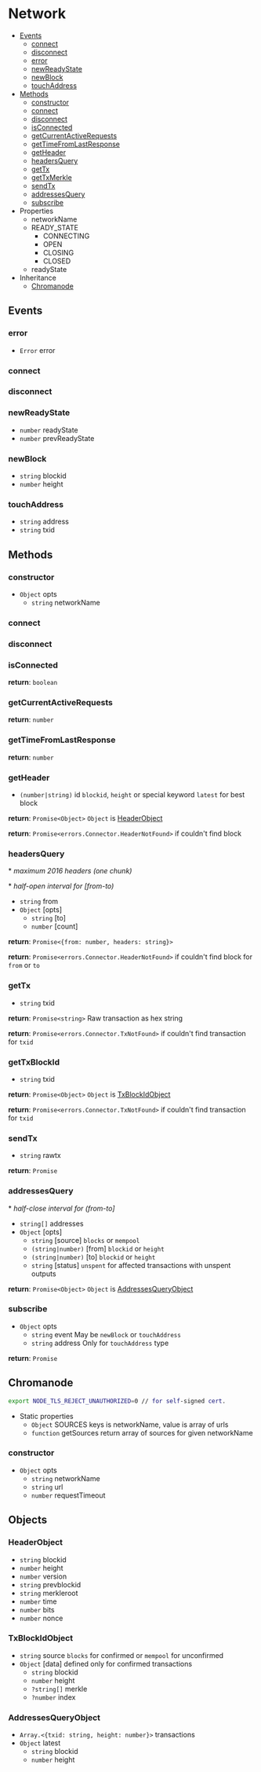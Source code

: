# Network

  * [Events](#events)
    * [connect](#connect)
    * [disconnect](#disconnect)
    * [error](#error)
    * [newReadyState](#newreadystate)
    * [newBlock](#newblock)
    * [touchAddress](#touchaddress)
  * [Methods](#methods)
    * [constructor](#constructor)
    * [connect](#connect)
    * [disconnect](#disconnect)
    * [isConnected](#isconnected)
    * [getCurrentActiveRequests](#getcurrentactiverequests)
    * [getTimeFromLastResponse](#gettimefromlastresponse)
    * [getHeader](#getheader)
    * [headersQuery](#headersquery)
    * [getTx](#gettx)
    * [getTxMerkle](#gettxmerkle)
    * [sendTx](#sendtx)
    * [addressesQuery](#addressesquery)
    * [subscribe](#subscribe)
  * Properties
    * networkName
    * READY_STATE
      * CONNECTING
      * OPEN
      * CLOSING
      * CLOSED
    * readyState
  * Inheritance
    * [Chromanode](#chromanode)

## Events

### error

  * `Error` error

### connect

### disconnect

### newReadyState

  * `number` readyState
  * `number` prevReadyState

### newBlock

  * `string` blockid
  * `number` height

### touchAddress

  * `string` address
  * `string` txid

## Methods

### constructor

  * `Object` opts
    * `string` networkName

### connect

### disconnect

### isConnected

**return**: `boolean`

### getCurrentActiveRequests

**return**: `number`

### getTimeFromLastResponse

**return**: `number`

### getHeader

  * `(number|string)` id `blockid`, `height` or special keyword `latest` for best block

**return**: `Promise<Object>` `Object` is [HeaderObject](#headerobject)

**return**: `Promise<errors.Connector.HeaderNotFound>` if couldn't find block

### headersQuery

  \* *maximum 2016 headers (one chunk)*

  \* *half-open interval for [from-to)*

  * `string` from
  * `Object` [opts]
    * `string` [to]
    * `number` [count]

**return**: `Promise<{from: number, headers: string}>`

**return**: `Promise<errors.Connector.HeaderNotFound>` if couldn't find block for `from` or `to`

### getTx

  * `string` txid

**return**: `Promise<string>` Raw transaction as hex string

**return**: `Promise<errors.Connector.TxNotFound>` if couldn't find transaction for `txid`

### getTxBlockId

  * `string` txid

**return**: `Promise<Object>` `Object` is [TxBlockIdObject](#txblockidobject)

**return**: `Promise<errors.Connector.TxNotFound>` if couldn't find transaction for `txid`

### sendTx

  * `string` rawtx

**return**: `Promise`

### addressesQuery

  \* *half-close interval for (from-to]*

  * `string[]` addresses
  * `Object` [opts]
    * `string` [source] `blocks` or `mempool`
    * `(string|number)` [from] `blockid` or `height`
    * `(string|number)` [to] `blockid` or `height`
    * `string` [status] `unspent` for affected transactions with unspent outputs

**return**: `Promise<Object>` `Object` is [AddressesQueryObject](#addressesqueryobject)

### subscribe

  * `Object` opts
    * `string` event May be `newBlock` or `touchAddress`
    * `string` address Only for `touchAddress` type

**return**: `Promise`

## Chromanode

```bash
export NODE_TLS_REJECT_UNAUTHORIZED=0 // for self-signed cert.
```

  * Static properties
    * `Object` SOURCES keys is networkName, value is array of urls
    * `function` getSources return array of sources for given networkName

### constructor

  * `Object` opts
    * `string` networkName
    * `string` url
    * `number` requestTimeout

## Objects

### HeaderObject

  * `string` blockid
  * `number` height
  * `number` version
  * `string` prevblockid
  * `string` merkleroot
  * `number` time
  * `number` bits
  * `number` nonce

### TxBlockIdObject

  * `string` source `blocks` for confirmed or `mempool` for unconfirmed
  * `Object` [data] defined only for confirmed transactions
    * `string` blockid
    * `number` height
    * `?string[]` merkle
    * `?number` index

### AddressesQueryObject

  * `Array.<{txid: string, height: number}>` transactions
  * `Object` latest
    * `string` blockid
    * `number` height

